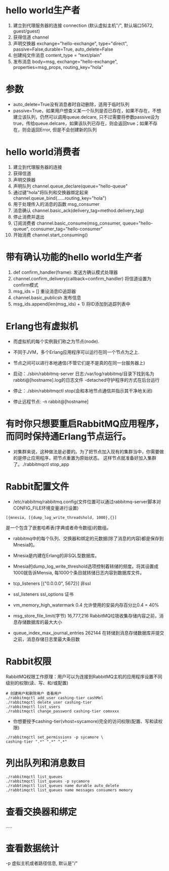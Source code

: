 # hello world生产者
1. 建立到代理服务器的连接 connection (默认虚拟主机"/", 默认端口5672, guest/guest)
2. 获得信道 channel
3. 声明交换器 exchange="hello-exchange", type="direct", passive=False,durable=True, auto_delete=False
4. 创建纯文件消息 content_type = "text/plain"
5. 发布消息 body=msg, exchange="hello-exchange", properties=msg_props, routing_key="hola"

# 参数
* auto_delete=True没有消息者时自动删除，适用于临时队列
* passive=True，如果用户想查义某一个队列是否已存在，如果不存在，不想建立该队列，仍然可以调用queue.delcare,
  只不过需要将参数passive设为true，传给queue.delcare，如果该队列已存在，则会返回true；如果不存在，则会返回Error,
  但是不会创建新的队列

# hello world消费者
1. 建立到代理服务器的连接
2. 获得信道
3. 声明交换器
4. 声明队列 channel.queue_declare(queue="hello-queue" 
5. 通过键"hola"将队列和交换器绑定起来 channel.queue_bind(......routing_key="hola")
6. 用于处理传入的消息的函数 msg_consumer
7. 消息确认 channel.basic_ack(delivery_tag=method.delivery_tag)
8. 停止消费并退出
9. 订阅消费者 channel.basic_consume(msg_consumer, queue="hello-queue", cconsumer_tag="hello-consumer"
10. 开始消费 channel.start_consuming()

# 带有确认功能的hello world生产者
1. def confirm_handler(frame): 发送方确认模式处理器
2. channel.confirm_delivery(callback=confirm_handler) 将信道设置为confirm模式
3. msg_ids = [] 重设消息ID追踪器
4. channel.basic_publicsh 发布信息
5. msg_ids.append(len(msg_ids) + 1) 将ID添加到追踪列表中

# Erlang也有虚拟机
* 而虚拟机的每个实例我们称之为节点(node).
* 不同于JVM，多个Erlang应用程序可以运行在同一个节点为之上.
* 节点之间可以进行本地通信(不管它们是不是真的在同一台服务器上)

* 启动：./sbin/rabbitmq-server 日志:/var/log/rabbitmq/目录下找到名为rabbti@[hostname].log的日志文件
  -detached守护程序的方式在后台运行
* 停止：./sbin/rabbitmqctl stop(会和本地节点通信并指示其干净地关闭)
* 停止远程节点: -n rabbit@[hostname]

# 有时你只想要重启RabbitMQ应用程序，而同时保持通Erlang节点运行。
* 对集群来说，这种做法是必要的。为了把节点加入现有的集群当中，你需要做的是停止应用程序，把节点重置为原始状态。
  这样节点就准备好加入集群了。./rabbitmqctl stop_app


# Rabbit配置文件
* /etc/rabbitmq/rabbitmq.config(文件位置可以通过rabbitmq-server脚本对CONFIG_FILE环境变量进行设置)
```
[{mnesia, [{dump_log_write_threadshold, 1000},{}]
```
是一个包含了嵌套哈希表(字典或者命令数组)的数组。
* rabbitmq中的每个队列、交换器和绑定的元数据(除了消息的内容)都是保存到Mnesia的。
* Mnesia是内建在Erlang的非SQL型数据库。
* Mnesia的dump_log_write_threshold选项控制着转储的频度。将其设置成1000就告诉Mensia,
  每1000个条目就转储日志内容到数据库文件。
* tcp_listeners [{"0.0.0.0", 5672}] 非ssl
* ssl_listeners ssl_options 证书

* vm_memory_high_watermark 0.4 允许使用的安装内存百分比0.4 = 40%
* msg_store_file_limit(字节) 16,777,216  		RabbitMQ垃圾收集存储内容之前，消息存储数据库的最大大小
* queue_index_max_journal_entries	262144 		在转储到消息存储数据库并提交之前，消息存储日志里最大条目数

# Rabbit权限
RabbitMQ权限工作原理：用户可以为连接到RabbitMQ主机的应用程序设置不同级别的权限(读、写、和/或配置)
```
# 创建用户和删除用户 查看用户
./rabbitmqctl add_user cashing-tier cashMel
./rabbitmqctl delete_user cashing-tier 
./rabbitmqctl list_users
./rabbitmqctl change_password cashing-tier comxxxx
```
* 你想要授予cashing-tier(vhost=sycamore)完全的访问权限(配置、写和读权限)
```
./rabbitmqctl set_permissions -p sycamore \
cashing-tier ".*" ".*" ".*"

```

# 列出队列和消息数目
```
./rabbitmqctl list_queues
./rabbitmqctl list_queues -p sycamore
./rabbtimqctl list_queues name durable auto_delete
./rabbtimqctl list_queues name messages consumers memory
```

# 查看交换器和绑定
.....

# 查看数据统计
-p 虚拟主机或者路径信息, 默认是"/"



















